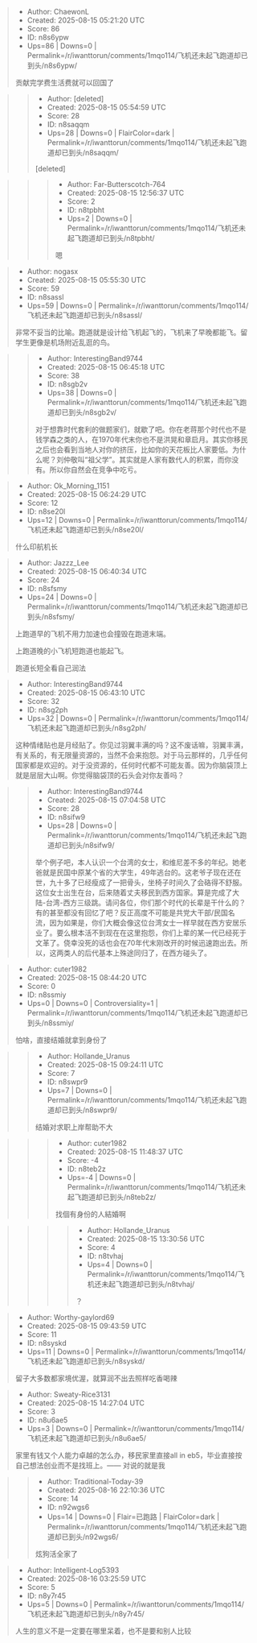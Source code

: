 > - Author: ChaewonL
> - Created: 2025-08-15 05:21:20 UTC
> - Score: 86
> - ID: n8s6ypw
> - Ups=86 | Downs=0 | Permalink=/r/iwanttorun/comments/1mqo114/飞机还未起飞跑道却已到头/n8s6ypw/
>
> 贡献完学费生活费就可以回国了

>> - Author: [deleted]
>> - Created: 2025-08-15 05:54:59 UTC
>> - Score: 28
>> - ID: n8saqqm
>> - Ups=28 | Downs=0 | FlairColor=dark | Permalink=/r/iwanttorun/comments/1mqo114/飞机还未起飞跑道却已到头/n8saqqm/
>>
>> [deleted]

>>> - Author: Far-Butterscotch-764
>>> - Created: 2025-08-15 12:56:37 UTC
>>> - Score: 2
>>> - ID: n8tpbht
>>> - Ups=2 | Downs=0 | Permalink=/r/iwanttorun/comments/1mqo114/飞机还未起飞跑道却已到头/n8tpbht/
>>>
>>> 嗯

> - Author: nogasx
> - Created: 2025-08-15 05:55:30 UTC
> - Score: 59
> - ID: n8sassl
> - Ups=59 | Downs=0 | Permalink=/r/iwanttorun/comments/1mqo114/飞机还未起飞跑道却已到头/n8sassl/
>
> 非常不妥当的比喻。跑道就是设计给飞机起飞的，飞机来了早晚都能飞。留学生更像是机场附近乱逛的鸟。

>> - Author: InterestingBand9744
>> - Created: 2025-08-15 06:45:18 UTC
>> - Score: 38
>> - ID: n8sgb2v
>> - Ups=38 | Downs=0 | Permalink=/r/iwanttorun/comments/1mqo114/飞机还未起飞跑道却已到头/n8sgb2v/
>>
>> 对于想靠时代套利的做题家们，就歇了吧。你在老蒋那个时代也不是钱学森之类的人，在1970年代末你也不是洪晃和章启月。其实你移民之后也会看到当地人对你的挤压，比如你的天花板比人家要低。为什么呢？刘仲敬叫“祖父学”。其实就是人家有数代人的积累，而你没有。所以你自然会在竞争中吃亏。

> - Author: Ok_Morning_1151
> - Created: 2025-08-15 06:24:29 UTC
> - Score: 12
> - ID: n8se20l
> - Ups=12 | Downs=0 | Permalink=/r/iwanttorun/comments/1mqo114/飞机还未起飞跑道却已到头/n8se20l/
>
> 什么印航机长

> - Author: Jazzz_Lee
> - Created: 2025-08-15 06:40:34 UTC
> - Score: 24
> - ID: n8sfsmy
> - Ups=24 | Downs=0 | Permalink=/r/iwanttorun/comments/1mqo114/飞机还未起飞跑道却已到头/n8sfsmy/
>
> 上跑道早的飞机不用力加速也会撞毁在跑道末端。
> 
> 上跑道晚的小飞机短跑道也能起飞。
> 
> 跑道长短全看自己润法

> - Author: InterestingBand9744
> - Created: 2025-08-15 06:43:10 UTC
> - Score: 32
> - ID: n8sg2ph
> - Ups=32 | Downs=0 | Permalink=/r/iwanttorun/comments/1mqo114/飞机还未起飞跑道却已到头/n8sg2ph/
>
> 这种情绪贴也是月经贴了。你见过羽翼丰满的吗？这不废话嘛，羽翼丰满，有关系的，有无限量资源的，当然不会来抱怨。对于马云那样的，几乎任何国家都是欢迎的。对于没资源的，任何时代都不可能友善。因为你脑袋顶上就是层层大山啊。你觉得脑袋顶的石头会对你友善吗？

>> - Author: InterestingBand9744
>> - Created: 2025-08-15 07:04:58 UTC
>> - Score: 28
>> - ID: n8sifw9
>> - Ups=28 | Downs=0 | Permalink=/r/iwanttorun/comments/1mqo114/飞机还未起飞跑道却已到头/n8sifw9/
>>
>> 举个例子吧，本人认识一个台湾的女士，和维尼差不多的年纪。她老爸就是民国中原某个省的大学生，49年逃台的。这老爷子现在还在世，九十多了已经瘦成了一把骨头，坐椅子时间久了会硌得不舒服。这位女士出生在台，后来随着丈夫移民到西方国家。算是完成了大陆-台湾-西方三级跳。请问各位，你们那个时代的长辈是干什么的？有的甚至都没有回忆了吧？反正高度不可能是共党大干部/民国名流，因为如果是，你们大概会像这位台湾女士一样早就在西方安居乐业了。要么根本活不到现在在这里抱怨，你们上辈的某一代已经死于文革了。侥幸没死的话也会在70年代末刚改开的时候迅速跑出去。所以，这两类人的后代基本上殊途同归了，在西方碰头了。

> - Author: cuter1982
> - Created: 2025-08-15 08:44:20 UTC
> - Score: 0
> - ID: n8ssmiy
> - Ups=0 | Downs=0 | Controversiality=1 | Permalink=/r/iwanttorun/comments/1mqo114/飞机还未起飞跑道却已到头/n8ssmiy/
>
> 怕啥，直接结婚就拿到身份了

>> - Author: Hollande_Uranus
>> - Created: 2025-08-15 09:24:11 UTC
>> - Score: 7
>> - ID: n8swpr9
>> - Ups=7 | Downs=0 | Permalink=/r/iwanttorun/comments/1mqo114/飞机还未起飞跑道却已到头/n8swpr9/
>>
>> 结婚对求职上岸帮助不大

>>> - Author: cuter1982
>>> - Created: 2025-08-15 11:48:37 UTC
>>> - Score: -4
>>> - ID: n8teb2z
>>> - Ups=-4 | Downs=0 | Permalink=/r/iwanttorun/comments/1mqo114/飞机还未起飞跑道却已到头/n8teb2z/
>>>
>>> 找個有身份的人結婚啊

>>>> - Author: Hollande_Uranus
>>>> - Created: 2025-08-15 13:30:56 UTC
>>>> - Score: 4
>>>> - ID: n8tvhaj
>>>> - Ups=4 | Downs=0 | Permalink=/r/iwanttorun/comments/1mqo114/飞机还未起飞跑道却已到头/n8tvhaj/
>>>>
>>>> ？

> - Author: Worthy-gaylord69
> - Created: 2025-08-15 09:43:59 UTC
> - Score: 11
> - ID: n8syskd
> - Ups=11 | Downs=0 | Permalink=/r/iwanttorun/comments/1mqo114/飞机还未起飞跑道却已到头/n8syskd/
>
> 留子大多数都家境优渥，就算润不出去照样吃香喝辣

> - Author: Sweaty-Rice3131
> - Created: 2025-08-15 14:27:04 UTC
> - Score: 3
> - ID: n8u6ae5
> - Ups=3 | Downs=0 | Permalink=/r/iwanttorun/comments/1mqo114/飞机还未起飞跑道却已到头/n8u6ae5/
>
> 家里有钱又个人能力卓越的怎么办，移民家里直接all in eb5，毕业直接按自己想法创业而不是找班上。—— 对说的就是我

>> - Author: Traditional-Today-39
>> - Created: 2025-08-16 22:10:36 UTC
>> - Score: 14
>> - ID: n92wgs6
>> - Ups=14 | Downs=0 | Flair=已跑路 | FlairColor=dark | Permalink=/r/iwanttorun/comments/1mqo114/飞机还未起飞跑道却已到头/n92wgs6/
>>
>> 炫狗活全家了

> - Author: Intelligent-Log5393
> - Created: 2025-08-16 03:25:59 UTC
> - Score: 5
> - ID: n8y7r45
> - Ups=5 | Downs=0 | Permalink=/r/iwanttorun/comments/1mqo114/飞机还未起飞跑道却已到头/n8y7r45/
>
> 人生的意义不是一定要在哪里呆着，也不是要和别人比较

